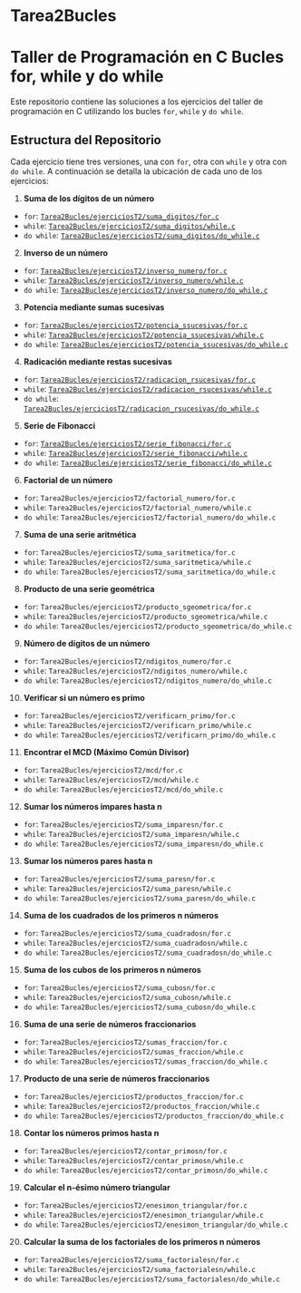 # Tarea2Bucles
# Taller de Programación en C Bucles for, while y do while
Este repositorio contiene las soluciones a los ejercicios del taller de programación en C utilizando los bucles `for`, `while` y `do while`. 
## Estructura del Repositorio 
Cada ejercicio tiene tres versiones, una con `for`, otra con `while` y otra con `do while`. A continuación se detalla la ubicación de cada uno de los ejercicios: 
1. **Suma de los dígitos de un número** 
- `for`: [`Tarea2Bucles/ejerciciosT2/suma_digitos/for.c`](https://github.com/Michu117/Tarea2Bucles/blob/main/ejerciciosT2/suma_digitos/for.c) 
- `while`: [`Tarea2Bucles/ejerciciosT2/suma_digitos/while.c`](https://github.com/Michu117/Tarea2Bucles/blob/main/ejerciciosT2/suma_digitos/while.c) 
- `do while`: [`Tarea2Bucles/ejerciciosT2/suma_digitos/do_while.c`](https://github.com/Michu117/Tarea2Bucles/blob/main/ejerciciosT2/suma_digitos/do_while.c)
2. **Inverso de un número**
- `for`: [`Tarea2Bucles/ejerciciosT2/inverso_numero/for.c`](https://github.com/Michu117/Tarea2Bucles/blob/main/ejerciciosT2/inverso_numero/for.c) 
- `while`: [`Tarea2Bucles/ejerciciosT2/inverso_numero/while.c`](https://github.com/Michu117/Tarea2Bucles/blob/main/ejerciciosT2/inverso_numero/while.c) 
- `do while`: [`Tarea2Bucles/ejerciciosT2/inverso_numero/do_while.c`](https://github.com/Michu117/Tarea2Bucles/blob/main/ejerciciosT2/inverso_numero/do_while.c)
3. **Potencia mediante sumas sucesivas**
- `for`: [`Tarea2Bucles/ejerciciosT2/potencia_ssucesivas/for.c`](https://github.com/Michu117/Tarea2Bucles/blob/main/ejerciciosT2/potencia_ssucesivas/for.c) 
- `while`: [`Tarea2Bucles/ejerciciosT2/potencia_ssucesivas/while.c`](https://github.com/Michu117/Tarea2Bucles/blob/main/ejerciciosT2/potencia_ssucesivas/while.c) 
- `do while`: [`Tarea2Bucles/ejerciciosT2/potencia_ssucesivas/do_while.c`](https://github.com/Michu117/Tarea2Bucles/blob/main/ejerciciosT2/potencia_ssucesivas/do_while.c)
4. **Radicación mediante restas sucesivas**
- `for`: [`Tarea2Bucles/ejerciciosT2/radicacion_rsucesivas/for.c`](https://github.com/Michu117/Tarea2Bucles/blob/main/ejerciciosT2/radicacion_rsucesivas/for.c) 
- `while`: [`Tarea2Bucles/ejerciciosT2/radicacion_rsucesivas/while.c`](https://github.com/Michu117/Tarea2Bucles/blob/main/ejerciciosT2/radicacion_rsucesivas/while.c) 
- `do while`: [`Tarea2Bucles/ejerciciosT2/radicacion_rsucesivas/do_while.c`](https://github.com/Michu117/Tarea2Bucles/blob/main/ejerciciosT2/radicacion_rsucesivas/do_while.c)
5. **Serie de Fibonacci**
- `for`: [`Tarea2Bucles/ejerciciosT2/serie_fibonacci/for.c`](https://github.com/Michu117/Tarea2Bucles/blob/main/ejerciciosT2/serie_fibonacci/for.c) 
- `while`: [`Tarea2Bucles/ejerciciosT2/serie_fibonacci/while.c`](https://github.com/Michu117/Tarea2Bucles/blob/main/ejerciciosT2/serie_fibonacci/while.c) 
- `do while`: [`Tarea2Bucles/ejerciciosT2/serie_fibonacci/do_while.c`](https://github.com/Michu117/Tarea2Bucles/blob/main/ejerciciosT2/serie_fibonacci/do_while.c)
6. **Factorial de un número**
- `for`: `Tarea2Bucles/ejerciciosT2/factorial_numero/for.c` 
- `while`: `Tarea2Bucles/ejerciciosT2/factorial_numero/while.c` 
- `do while`: `Tarea2Bucles/ejerciciosT2/factorial_numero/do_while.c`
7. **Suma de una serie aritmética**
- `for`: `Tarea2Bucles/ejerciciosT2/suma_saritmetica/for.c` 
- `while`: `Tarea2Bucles/ejerciciosT2/suma_saritmetica/while.c` 
- `do while`: `Tarea2Bucles/ejerciciosT2/suma_saritmetica/do_while.c`
8. **Producto de una serie geométrica**
- `for`: `Tarea2Bucles/ejerciciosT2/producto_sgeometrica/for.c` 
- `while`: `Tarea2Bucles/ejerciciosT2/producto_sgeometrica/while.c` 
- `do while`: `Tarea2Bucles/ejerciciosT2/producto_sgeometrica/do_while.c`
9. **Número de dígitos de un número**
- `for`: `Tarea2Bucles/ejerciciosT2/ndigitos_numero/for.c` 
- `while`: `Tarea2Bucles/ejerciciosT2/ndigitos_numero/while.c` 
- `do while`: `Tarea2Bucles/ejerciciosT2/ndigitos_numero/do_while.c`
10. **Verificar si un número es primo**
- `for`: `Tarea2Bucles/ejerciciosT2/verificarn_primo/for.c` 
- `while`: `Tarea2Bucles/ejerciciosT2/verificarn_primo/while.c` 
- `do while`: `Tarea2Bucles/ejerciciosT2/verificarn_primo/do_while.c`
11. **Encontrar el MCD (Máximo Común Divisor)**
- `for`: `Tarea2Bucles/ejerciciosT2/mcd/for.c` 
- `while`: `Tarea2Bucles/ejerciciosT2/mcd/while.c` 
- `do while`: `Tarea2Bucles/ejerciciosT2/mcd/do_while.c`
12. **Sumar los números impares hasta n**
- `for`: `Tarea2Bucles/ejerciciosT2/suma_imparesn/for.c` 
- `while`: `Tarea2Bucles/ejerciciosT2/suma_imparesn/while.c` 
- `do while`: `Tarea2Bucles/ejerciciosT2/suma_imparesn/do_while.c`
13. **Sumar los números pares hasta n**
- `for`: `Tarea2Bucles/ejerciciosT2/suma_paresn/for.c` 
- `while`: `Tarea2Bucles/ejerciciosT2/suma_paresn/while.c` 
- `do while`: `Tarea2Bucles/ejerciciosT2/suma_paresn/do_while.c`
14. **Suma de los cuadrados de los primeros n números**
- `for`: `Tarea2Bucles/ejerciciosT2/suma_cuadradosn/for.c` 
- `while`: `Tarea2Bucles/ejerciciosT2/suma_cuadradosn/while.c` 
- `do while`: `Tarea2Bucles/ejerciciosT2/suma_cuadradosn/do_while.c`
15. **Suma de los cubos de los primeros n números**
- `for`: `Tarea2Bucles/ejerciciosT2/suma_cubosn/for.c` 
- `while`: `Tarea2Bucles/ejerciciosT2/suma_cubosn/while.c` 
- `do while`: `Tarea2Bucles/ejerciciosT2/suma_cubosn/do_while.c`
16. **Suma de una serie de números fraccionarios**
- `for`: `Tarea2Bucles/ejerciciosT2/sumas_fraccion/for.c` 
- `while`: `Tarea2Bucles/ejerciciosT2/sumas_fraccion/while.c` 
- `do while`: `Tarea2Bucles/ejerciciosT2/sumas_fraccion/do_while.c`
17. **Producto de una serie de números fraccionarios**
- `for`: `Tarea2Bucles/ejerciciosT2/productos_fraccion/for.c` 
- `while`: `Tarea2Bucles/ejerciciosT2/productos_fraccion/while.c` 
- `do while`: `Tarea2Bucles/ejerciciosT2/productos_fraccion/do_while.c`
18. **Contar los números primos hasta n**
- `for`: `Tarea2Bucles/ejerciciosT2/contar_primosn/for.c` 
- `while`: `Tarea2Bucles/ejerciciosT2/contar_primosn/while.c` 
- `do while`: `Tarea2Bucles/ejerciciosT2/contar_primosn/do_while.c`
19. **Calcular el n-ésimo número triangular**
- `for`: `Tarea2Bucles/ejerciciosT2/enesimon_triangular/for.c` 
- `while`: `Tarea2Bucles/ejerciciosT2/enesimon_triangular/while.c` 
- `do while`: `Tarea2Bucles/ejerciciosT2/enesimon_triangular/do_while.c`
20. **Calcular la suma de los factoriales de los primeros n números**
- `for`: `Tarea2Bucles/ejerciciosT2/suma_factorialesn/for.c` 
- `while`: `Tarea2Bucles/ejerciciosT2/suma_factorialesn/while.c` 
- `do while`: `Tarea2Bucles/ejerciciosT2/suma_factorialesn/do_while.c`

